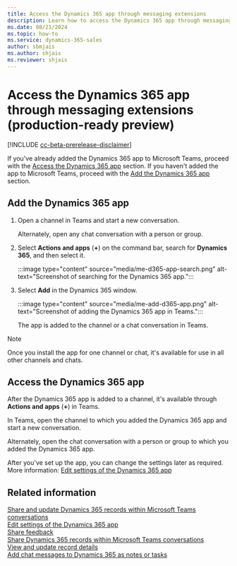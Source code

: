 ```yaml
---
title: Access the Dynamics 365 app through messaging extensions
description: Learn how to access the Dynamics 365 app through messaging extensions
ms.date: 08/21/2024
ms.topic: how-to
ms.service: dynamics-365-sales
author: sbmjais
ms.author: shjais
ms.reviewer: shjais 
---
```


# Access the Dynamics 365 app through messaging extensions (production-ready preview)

[!INCLUDE [cc-beta-prerelease-disclaimer](../../includes/cc-beta-prerelease-disclaimer.md)]

If you've already added the Dynamics 365 app to Microsoft Teams, proceed with the [Access the Dynamics 365 app](#access-the-dynamics-365-app) section. If you haven't added the app to Microsoft Teams, proceed with the [Add the Dynamics 365 app](#add-the-dynamics-365-app) section.

## Add the Dynamics 365 app

1.  Open a channel in Teams and start a new conversation.

    Alternately, open any chat conversation with a person or group.

2.  Select **Actions and apps** (**+**) on the command bar, search for **Dynamics 365**, and then select it.

    :::image type="content" source="media/me-d365-app-search.png" alt-text="Screenshot of searching for the Dynamics 365 app.":::

3.  Select **Add** in the Dynamics 365 window.

    :::image type="content" source="media/me-add-d365-app.png" alt-text="Screenshot of adding the Dynamics 365 app in Teams.":::

    The app is added to the channel or a chat conversation in Teams.

> [!NOTE]
> Once you install the app for one channel or chat, it's available for use in all other channels and chats.


## Access the Dynamics 365 app

After the Dynamics 365 app is added to a channel, it's available through **Actions and apps** (**+**) in Teams.

In Teams, open the channel to which you added the Dynamics 365 app and start a new conversation.

Alternately, open the chat conversation with a person or group to which you added the Dynamics 365 app.

After you've set up the app, you can change the settings later as required. More information: [Edit settings of the Dynamics 365 app](edit-d365-app.md)

## Related information

[Share and update Dynamics 365 records within Microsoft Teams conversations](share-d365-record-overview.md)   
[Edit settings of the Dynamics 365 app](edit-d365-app.md)    
[Share feedback](share-feedback-d365-app.md)    
[Share Dynamics 365 records within Microsoft Teams conversations](share-dynamics-records-in-teams.md)   
[View and update record details](view-update-dynamics-records.md)   
[Add chat messages to Dynamics 365 as notes or tasks](add-chat-d365.md)   
